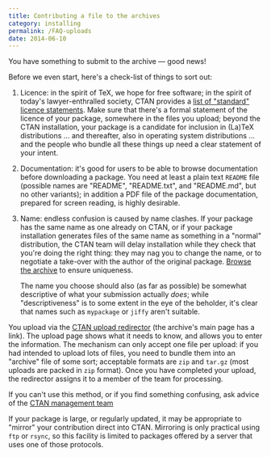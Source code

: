 ```yaml
---
title: Contributing a file to the archives
category: installing
permalink: /FAQ-uploads
date: 2014-06-10
---
```


You have something to submit to the archive&nbsp;&mdash; good news!

Before we even start, here's a check-list of things to sort out:
  

1.  Licence: in the spirit of TeX, we hope for free software; in
    the spirit of today's lawyer-enthralled society, CTAN
    provides a 
    [list of "standard" licence statements](http://mirror.ctan.org/help/Catalogue/licenses.html).
    Make sure that there's a formal statement of the licence of your
    package, somewhere in the files you upload; beyond the CTAN
    installation, your package is a candidate for inclusion in (La)TeX
    distributions&nbsp;&hellip; and thereafter, also in operating system
    distributions&nbsp;&hellip; and the people who bundle all these things up
    need a clear statement of your intent. 
2.  Documentation: it's good for users to be able to browse
    documentation before downloading a package.  You need at least a
    plain text `README` file (possible names are
    "README", "README.txt", and "README.md", but no other variants);
    in addition a
    PDF file of the package documentation, prepared for screen
    reading, is highly desirable.
3.  Name: endless confusion is caused by name clashes.  If your
    package has the same name as one already on CTAN, or if your
    package installation generates files of the same name as something
    in a "normal" distribution, the CTAN team will delay
    installation while they check that you're doing the right thing:
    they may nag you to change the name, or to negotiate a take-over
    with the author of the original package. 
    [Browse the archive](FAQ-findfiles) to ensure uniqueness.
  

    The name you choose should also (as far as possible) be somewhat
    descriptive of what your submission actually _does_; while
    "descriptiveness" is to some extent in the eye of the beholder,
    it's clear that names such as `mypackage` or `jiffy`
    aren't suitable.

You upload via the
  [CTAN upload redirector](https://ctan.org/upload)
(the archive's main page has a link).  The upload page shows what it
needs to know, and allows you to enter the information.  The mechanism
can only accept one file per upload: if you had intended to upload
lots of files, you need to bundle them into an "archive" file of some
sort; acceptable formats are `zip` and `tar.gz`
(most uploads are packed in `zip` format).  Once you have
completed your upload, the redirector assigns it to a member of the
team for processing.

If you can't use this method, or if you find something confusing, ask
advice of the
  [CTAN management team](mailto:ctan@dante.de)

If your package is large, or regularly updated, it may be appropriate
to "mirror" your contribution direct into CTAN.
Mirroring is only practical using `ftp` or `rsync`, so
this facility is limited to packages offered by a server that uses one
of those protocols.


